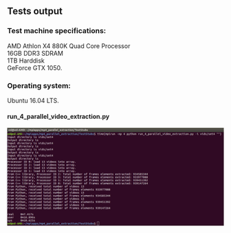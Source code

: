 ## Tests output

### Test machine specifications:  
AMD Athlon X4 880K Quad Core Processor  
16GB DDR3 SDRAM  
1TB Harddisk  
GeForce GTX 1050.  

### Operating system:  
Ubuntu 16.04 LTS.

#### run_4_parallel_video_extraction.py   
![run_4_test_output](https://github.com/warwick-machine-learning-group/tfl_parallel_mp4_extraction/blob/master/Test_Output/test_result_run_on_4_cores.png)
